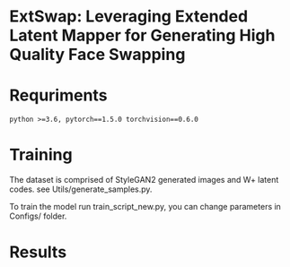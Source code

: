 # ExtSwap: Leveraging Extended Latent Mapper for Generating High Quality Face Swapping
# Requriments
    python >=3.6, pytorch==1.5.0 torchvision==0.6.0


# Training
The dataset is comprised of StyleGAN2 generated images and W+ latent codes. see Utils/generate_samples.py.

To train the model run train_script_new.py, you can change parameters in Configs/ folder.

# Results


